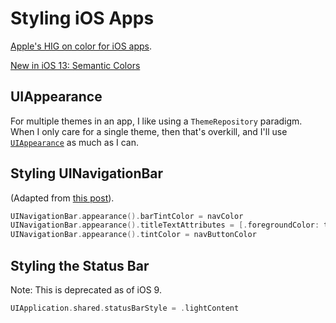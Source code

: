 # Styling iOS Apps

[Apple's HIG on color for iOS apps](https://developer.apple.com/design/human-interface-guidelines/ios/visual-design/color/).

[New in iOS 13: Semantic Colors](https://developer.apple.com/documentation/uikit/uicolor/ui_element_colors)

## UIAppearance

For multiple themes in an app, I like using a `ThemeRepository` paradigm. When I only care for a single theme, then that's overkill, and I'll use [`UIAppearance`](https://developer.apple.com/documentation/uikit/uiappearance) as much as I can.

## Styling UINavigationBar

(Adapted from [this post](https://codecantina.com/navigation-styling-with-uiappearance/)).

```swift
UINavigationBar.appearance().barTintColor = navColor
UINavigationBar.appearance().titleTextAttributes = [.foregroundColor: textColor]
UINavigationBar.appearance().tintColor = navButtonColor
```

## Styling the Status Bar

Note: This is deprecated as of iOS 9.

```swift
UIApplication.shared.statusBarStyle = .lightContent
```
